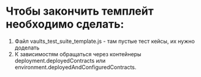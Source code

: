 # Чтобы закончить темплейт необходимо сделать:

1. Файл vaults_test_suite_template.js - там пустые тест кейсы, их нужно доделать
2. К зависимостям обращатьcя через контейнеры deployment.deployedContracts или environment.deployedAndConfiguredContracts.

